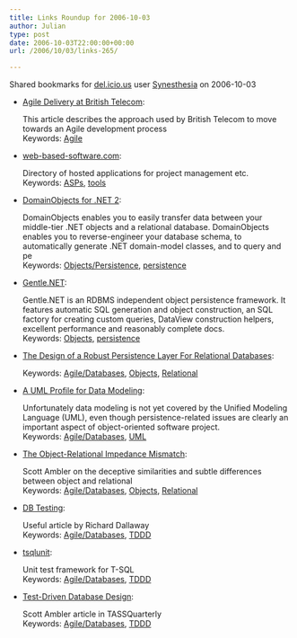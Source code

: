 ```yaml
---
title: Links Roundup for 2006-10-03
author: Julian
type: post
date: 2006-10-03T22:00:00+00:00
url: /2006/10/03/links-265/

---
```

Shared bookmarks for [del.icio.us][1] user  [Synesthesia][2] on 2006-10-03

  * [Agile Delivery at British Telecom][3]:
  
    This article describes the approach used by British Telecom to move towards an Agile development process   
    Keywords: [Agile][4]
  * [web-based-software.com][5]:
  
    Directory of hosted applications for project management etc.   
    Keywords: [ASPs][6], [tools][7]
  * [DomainObjects for .NET 2][8]:
  
    DomainObjects enables you to easily transfer data between your middle-tier .NET objects and a relational database. DomainObjects enables you to reverse-engineer your database schema, to automatically generate .NET domain-model classes, and to query and pe   
    Keywords: [Objects/Persistence][9], [persistence][10]
  * [Gentle.NET][11]:
  
    Gentle.NET is an RDBMS independent object persistence framework. It features automatic SQL generation and object construction, an SQL factory for creating custom queries, DataView construction helpers, excellent performance and reasonably complete docs.   
    Keywords: [Objects][12], [persistence][10]
  * [The Design of a Robust Persistence Layer For Relational Databases][13]:
  
       
    Keywords: [Agile/Databases][14], [Objects][12], [Relational][15]
  * [A UML Profile for Data Modeling][16]:
  
    Unfortunately data modeling is not yet covered by the Unified Modeling Language (UML), even though persistence-related issues are clearly an important aspect of object-oriented software project.   
    Keywords: [Agile/Databases][14], [UML][17]
  * [The Object-Relational Impedance Mismatch][18]:
  
    Scott Ambler on the deceptive similarities and subtle differences between object and relational   
    Keywords: [Agile/Databases][14], [Objects][12], [Relational][15]
  * [DB Testing][19]:
  
    Useful article by Richard Dallaway   
    Keywords: [Agile/Databases][14], [TDDD][20]
  * [tsqlunit][21]:
  
    Unit test framework for T-SQL   
    Keywords: [Agile/Databases][14], [TDDD][20]
  * [Test-Driven Database Design][22]:
  
    Scott Ambler article in TASSQuarterly   
    Keywords: [Agile/Databases][14], [TDDD][20]

 [1]: https://del.icio.us/
 [2]: https://del.icio.us/synesthesia
 [3]: https://www.methodsandtools.com/archive/archive.php?id=43 "https://www.methodsandtools.com/archive/archive.php?id=43"
 [4]: https://del.icio.us/synesthesia/Agile
 [5]: https://www.web-based-software.com/ "https://www.web-based-software.com/"
 [6]: https://del.icio.us/synesthesia/ASPs
 [7]: https://del.icio.us/synesthesia/tools
 [8]: https://domainobjects.sourceforge.net/ "https://domainobjects.sourceforge.net/"
 [9]: https://del.icio.us/synesthesia/Objects/Persistence
 [10]: https://del.icio.us/synesthesia/persistence
 [11]: https://www.mertner.com/confluence/display/Gentle/Home "https://www.mertner.com/confluence/display/Gentle/Home"
 [12]: https://del.icio.us/synesthesia/Objects
 [13]: https://www.ambysoft.com/downloads/persistenceLayer.pdf "https://www.ambysoft.com/downloads/persistenceLayer.pdf"
 [14]: https://del.icio.us/synesthesia/Agile/Databases
 [15]: https://del.icio.us/synesthesia/Relational
 [16]: https://www.agiledata.org/essays/umlDataModelingProfile.html "https://www.agiledata.org/essays/umlDataModelingProfile.html"
 [17]: https://del.icio.us/synesthesia/UML
 [18]: https://www.agiledata.org/essays/impedanceMismatch.html "https://www.agiledata.org/essays/impedanceMismatch.html"
 [19]: https://www.dallaway.com/acad/dbunit.html#bust "https://www.dallaway.com/acad/dbunit.html#bust"
 [20]: https://del.icio.us/synesthesia/TDDD
 [21]: https://tsqlunit.sourceforge.net/tsqlunit_cookbook.htm "https://tsqlunit.sourceforge.net/tsqlunit_cookbook.htm"
 [22]: https://www.tassq.org/quarterly/docs/tassq_magazine-0609.pdf "https://www.tassq.org/quarterly/docs/tassq_magazine-0609.pdf"